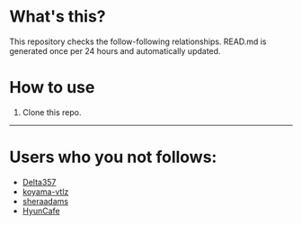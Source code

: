 # What's this?
This repository checks the follow-following relationships.
READ.md is generated once per 24 hours and automatically updated.
# How to use
1. Clone this repo.
 
 --- 
 
 # Users who you not follows: 
  
- [Delta357](https://github.com/Delta357/) 
- [koyama-vtlz](https://github.com/koyama-vtlz/) 
- [sheraadams](https://github.com/sheraadams/) 
- [HyunCafe](https://github.com/HyunCafe/) 
